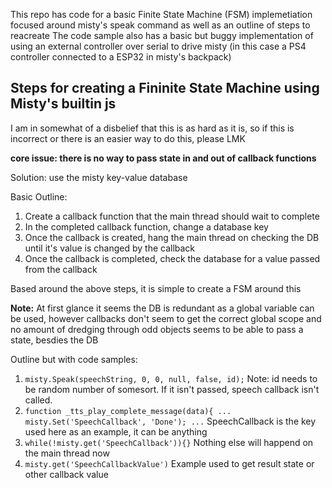 This repo has code for a basic Finite State Machine (FSM) implemetiation focused around misty's speak command as well as an outline of steps to reacreate
The code sample also has a basic but buggy implementation of using an external controller over serial to drive misty (in this case a PS4 controller connected to a ESP32 in misty's backpack)

## Steps for creating a Fininite State Machine using Misty's builtin js
I am in somewhat of a disbelief that this is as hard as it is, so if this is incorrect or there is an easier way to do this, please LMK

**core issue: there is no way to pass state in and out of callback functions**

Solution: use the misty key-value database

Basic Outline:
1. Create a callback function that the main thread should wait to complete
2. In the completed callback function, change a database key
3. Once the callback is created, hang the main thread on checking the DB until it's value is changed by the callback
4. Once the callback is completed, check the database for a value passed from the callback 

Based around the above steps, it is simple to create a FSM around this

**Note:** At first glance it seems the DB is redundant as a global variable can be used, however callbacks don't seem to get the correct global scope and no amount of dredging through odd objects seems to be able to pass a state, besdies the DB

Outline but with code samples:
1. `misty.Speak(speechString, 0, 0, null, false, id);` Note: id needs to be random number of somesort. If it isn't passed, speech callback isn't called.
2. `function _tts_play_complete_message(data){ ... misty.Set('SpeechCallback', 'Done'); ...` SpeechCallback is the key used here as an example, it can be anything
3. `while(!misty.get('SpeechCallback')){}` Nothing else will happend on the main thread now
4. `misty.get('SpeechCallbackValue')` Example used to get result state or other callback value
